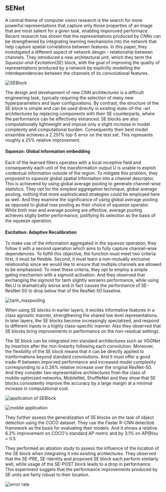 ## SENet

A central theme of computer vision research is the search for more powerful representations that capture only those properties of an image that are most salient for a given task, enabling imporoved performace. Recent research has shown that the representations produced by CNNs can be strengthened by integrating learning mechanisms into the network that help capture spatial correlations between features. In this paper, they investigated a different aspect of network desgin - relationship between channels. They introduced a new architectural unit, which they term the _Squeeze-and-Excitation_(SE) block, with the goal of improving the quality of representations produced by a network by explicitly modelling the interdependencies between the channels of its convolutional features.

![SEBlock](https://user-images.githubusercontent.com/90513931/215432224-aa9e396c-2ef6-41f1-bc06-fcb75bcacca6.png)

The design and development of new CNN architectures is a difficult engineering task, typically requiring the selection of many new hyperparameters and layer configurations. By contrast, the structure of the SE block is simple and can be used directly in existing state-of-the -art architectures by replacing components with their SE counterparts, where the performance can be effectively enhanced. SE blocks are also computationally lightweight and impose only a slight increase in model complexity and computational burden. Consequently their best model ensemble achieves a 2.251% top-5 error on the test set. This represents roughly a 25% relative improvement.

#### Squeeze: Global information embedding

Each of the learned filters operates with a local receptive field and consequently each unit of the transformation output U is unable to exploit contextual information outside of the region. To mitigate this problem, they proposed to _squeeze_ global spatial information into a channel descriptor. This is achievend by using global average pooling to generate channel-wise statistics. They opt for the simplest aggregation technique, global average pooling, nothing that more sophisticated strategies could be employed here as well. And they examine the significance of using global average pooling as opposed to global max pooling as their choice of squeeze operator. While both max and average pooling are effective, average pooling achieves sligtly better performance, justifying its selection as the basis of the squeeze operation.

#### Excitation: Adaptive Recalibration

To make use of the information aggregated in the _squeeze_ operation, they follow it with a second operation which aims to fully capture channel-wise dependencies. To fulfill this objective, the function must meet two criteria: first, it must be flexible. Second, it must learn a non-mutually exclusive relationship since we would like to ensure that multiple channels are allowed to be emphasised. To meet these criteria, they opt to employ a simple gating mechanism with a sigmoid activation. And they observed that exchanging the sigmoid for tanh slightly worsens performance, while using ReLU is dramatically worse and in fact causes the performance of SE-ResNet-50 to drop below that of the ResNet-50 baseline.

![tanh_maxpooling](https://user-images.githubusercontent.com/90513931/215432225-11f8b386-31bc-44d0-86c2-7070d7136403.png)

When using SE blocks in earlier layers, it excites informative features in a class agnostic manner, strengthening the shared low level representations. In later layers, the SE blocks become increasingly specialized, and respond to different inputs in a highly class-specific manner. Also they observed that SE blocks bring improvements in performance on the non-residual settings.

The SE block can be integrated into standard architectures such as VGGNet by insertion after the non-linearity following each convolution. Moreover, the flexibility of the SE block means that it can be directly applied to tranformations beyond standard convolutions. And it must offer a good trade-ff between imporved performance and increased model complexity corresponding to a 0.26% relative increase over the original ResNet-50. And they consider two representative architectures from the class of mobile-optimized networks, MobileNet, ShuffleNet and they show that SE blocks consistently improve the accuracy by a large margin at a minimal increase in computational cost.

![application of SEBlock](https://user-images.githubusercontent.com/90513931/215432217-fc4f0072-9d31-47b3-b68d-7e1585129e50.png)

![mobile application](https://user-images.githubusercontent.com/90513931/215432223-4f3ba17f-428f-4eae-8afe-50ee6226913a.png)

They further assess the generalization of SE blocks on the task of object detection using the COCO dataset. They use the Faster R-CNN detectiob framework as the basis for evaluating their models. And it shows a relative 6.3% improvement on COCO's standard AP metric and by 3.1% on AP@Iou = 0.5

They performed an ablation study to assess the influence of the location of the SE block when integrating it into existing archtectures. They observed that the SE-PRE, SE-Identity and proposed SE block each perform similarly well, while usage of the SE-POST block leads to a drop in performance. This experiment suggets that the performance improvements produced by SE units are fairly robust to their location.

![error rate](https://user-images.githubusercontent.com/90513931/215432222-b7c5e5d2-1400-40b3-96fe-153c25663939.png)






